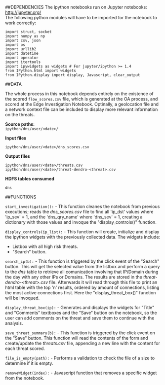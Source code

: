 ##DEPENDENCIES
The ipython notebooks run on Jupyter notebooks: http://jupyter.org/  
The following python modules will have to be imported for the notebook to work correctly:  
```
import struct, socket
import numpy as np 
import csv, json 
import os 
import urllib2 
import datetime
import operator
import itertools
import ipywidgets as widgets # For jupyter/ipython >= 1.4
from IPython.html import widgets
from IPython.display import display, Javascript, clear_output
```

##DATA  

The whole process in this notebook depends entirely on the existence of the scored `flow_scores.csv` file, which is generated at the OA process, and scored at the Edge Investigation Notebook.
Optinally, a geolocation file and a network context file can be included to display more relevant information on the threats.

**Source paths:**   
`ipython/dns/user/<date>/`  

**Input files**
```
ipython/dns/user/<date>/dns_scores.csv  
```

**Output files**
``` 
ipython/dns/user/<date>/threats.csv
ipython/dns/user/<date>/threat-dendro-<threat>.csv
```

**HDFS tables consumed**
``` 
dns
```

##FUNCTIONS  

`start_investigation():` - This function cleanes the notebook from previous executions; reads the _dns_scores.csv_ file to find all 'ip_dst' values where 'ip_sev' = 1, and the 'dns_qry_name' where 'dns_sev' = 1, creating a dictionary with those values and invoque the "display_controls()" function.

`display_controls(ip_list):` - This function will create, initialize and display the ipython widgets with the previously collected data. 
The widgets include:   
- Listbox with all high risk threats.  
- "Search" button.

`search_ip(b):` - This function is triggered by the click event of the "Search" button. This will get the selected value from the listbox and perform a query to the _dns_ table to retrieve all comunication involving that IP/Domain during the day with any other IPs or Domains. 
The results are stored in the _threat-dendro-&lt;threat&gt;.csv_ file.  Afterwards it will read through this file to print an html table with the top 'n' results, ordered by amount of connections, listing the most active connections first. Here the "display_threat_box()" function will be invoqued. 

`display_threat_box(ip):` - Generates and displays the widgets for "Title" and "Comments" textboxes and the "Save" button on the notebook, so the user can add comments on the threat and save them to continue with the analysis.

`save_threat_summary(b):` - This function is triggered by the click event on the "Save" button. This function will read the contents of the form and create/update the _threats.csv_ file, appending a new line with the content for each threat scored.
 
`file_is_empty(path):` - Performs a validation to check the file of a size to determine if it is empty.
 
`removeWidget(index):` - Javascript function that removes a specific widget from the notebook. 